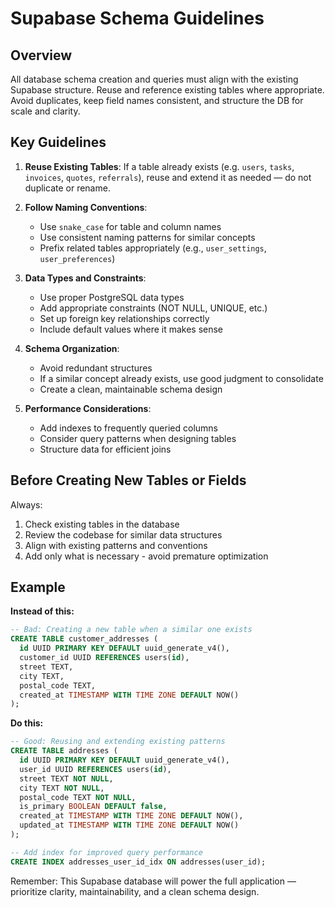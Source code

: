 # Supabase Schema Guidelines

## Overview

All database schema creation and queries must align with the existing Supabase structure. Reuse and reference existing tables where appropriate. Avoid duplicates, keep field names consistent, and structure the DB for scale and clarity.

## Key Guidelines

1. **Reuse Existing Tables**: If a table already exists (e.g. `users`, `tasks`, `invoices`, `quotes`, `referrals`), reuse and extend it as needed — do not duplicate or rename.

2. **Follow Naming Conventions**:
   - Use `snake_case` for table and column names
   - Use consistent naming patterns for similar concepts
   - Prefix related tables appropriately (e.g., `user_settings`, `user_preferences`)

3. **Data Types and Constraints**:
   - Use proper PostgreSQL data types
   - Add appropriate constraints (NOT NULL, UNIQUE, etc.)
   - Set up foreign key relationships correctly
   - Include default values where it makes sense

4. **Schema Organization**:
   - Avoid redundant structures
   - If a similar concept already exists, use good judgment to consolidate
   - Create a clean, maintainable schema design

5. **Performance Considerations**:
   - Add indexes to frequently queried columns
   - Consider query patterns when designing tables
   - Structure data for efficient joins

## Before Creating New Tables or Fields

Always:
1. Check existing tables in the database
2. Review the codebase for similar data structures
3. Align with existing patterns and conventions
4. Add only what is necessary - avoid premature optimization

## Example

**Instead of this:**
```sql
-- Bad: Creating a new table when a similar one exists
CREATE TABLE customer_addresses (
  id UUID PRIMARY KEY DEFAULT uuid_generate_v4(),
  customer_id UUID REFERENCES users(id),
  street TEXT,
  city TEXT,
  postal_code TEXT,
  created_at TIMESTAMP WITH TIME ZONE DEFAULT NOW()
);
```

**Do this:**
```sql
-- Good: Reusing and extending existing patterns
CREATE TABLE addresses (
  id UUID PRIMARY KEY DEFAULT uuid_generate_v4(),
  user_id UUID REFERENCES users(id),
  street TEXT NOT NULL,
  city TEXT NOT NULL,
  postal_code TEXT NOT NULL,
  is_primary BOOLEAN DEFAULT false,
  created_at TIMESTAMP WITH TIME ZONE DEFAULT NOW(),
  updated_at TIMESTAMP WITH TIME ZONE DEFAULT NOW()
);

-- Add index for improved query performance
CREATE INDEX addresses_user_id_idx ON addresses(user_id);
```

Remember: This Supabase database will power the full application — prioritize clarity, maintainability, and a clean schema design. 